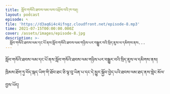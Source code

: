 ```yaml
---
title: སློབ་གསོའི་ཐབས་ལམ་ལས་འཕྲོས་བའི་ཁ་བརྡ།
layout: podcast
episode: ༨
file: 'https://d3aq6i4c4ifngz.cloudfront.net/episode-8.mp3'
time: 2021-07-15T00:00:00.000Z
cover: /assets/images/episode-8.jpg
description: >-
  སློབ་གསོའི་ཐབས་ལམ་དང་པོ་ནས་སློབ་གསོའི་ཐབས་ལམ་གཉིས་པར་བསྒྱུར་བའི་སྲིད་ཇུས་ལ་དམིགས་ནས...
---
```


སློབ་གསོའི་ཐབས་ལམ་དང་པོ་ནས་སློབ་གསོའི་ཐབས་ལམ་གཉིས་པར་བསྒྱུར་བའི་སྲིད་ཇུས་ལ་དམིགས་ནས། ཁྲིམས་ཐོག་ཏུ་བོད་སྐད་ཡིག་གི་ཐོབ་ཐང་ཅི་ལྟ་བུ་ཡིན་པ་དང་དེ་མྱུར་སྐྱོབ་བྱེད་པའི་ཐབས་ལམ་ཐད་ནས་གླེང་མོལ་བྱས་ཡོད།
